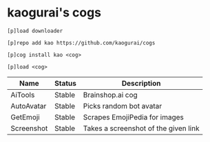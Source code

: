 # kaogurai's cogs

```
[p]load downloader

[p]repo add kao https://github.com/kaogurai/cogs

[p]cog install kao <cog>

[p]load <cog>
```

| Name     | Status | Description                 |
|----------|--------|-----------------------------|
| AiTools  | Stable | Brainshop.ai cog |
| AutoAvatar | Stable | Picks random bot avatar |
| GetEmoji | Stable | Scrapes EmojiPedia for images |
| Screenshot | Stable | Takes a screenshot of the given link |

